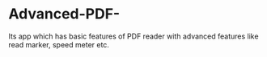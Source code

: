 # Advanced-PDF-
Its app which has basic features of PDF reader with advanced features like read marker, speed meter etc.
